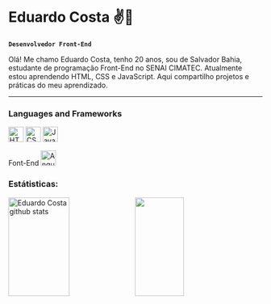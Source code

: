 # Eduardo Costa ✌🤘

**`Desenvolvedor Front-End`**

Olá! Me chamo Eduardo Costa, tenho 20 anos, sou de Salvador Bahia, estudante de programação Front-End no SENAI CIMATEC. Atualmente estou aprendendo HTML, CSS e JavaScript. Aqui compartilho projetos e práticas do meu aprendizado.

---

### Languages and Frameworks 

 <img 
    alt="HTML"
    title="HTML"
    height="30px"
    style="padding-right; 10px;"
    src="https://cdn.jsdelivr.net/gh/devicons/devicon@latest/icons/html5/html5-original.svg" />
  <img
    alt="CSS"
    title="CSS"
    height="30px"
    style="padding-right; 10px;"
    src="https://cdn.jsdelivr.net/gh/devicons/devicon@latest/icons/css3/css3-original.svg" />
  <img
    alt="JavaScript"
    title="JavaScript"
    height="30px"
    style="padding-right: 10px;"
    src="https://cdn.jsdelivr.net/gh/devicons/devicon@latest/icons/javascript/javascript-original.svg" />
<br/>

Font-End
  <img
    alt="Angular"
    title="Angular"
    height="30px"
    style="padding-right: 10px;"
    src="https://cdn.jsdelivr.net/gh/devicons/devicon@latest/icons/angularjs/angularjs-plain.svg" />


### Estátisticas:

<div>  
  <img width="49%" height="195px" src="https://github-readme-stats.vercel.app/api?username=EduardoC0sta&show_icons=true&theme=dark&count_private=true&hide_border=true&" alt="Eduardo Costa github stats" /> 
  <img width="44%" height="195px" src="https://github-readme-stats.vercel.app/api/top-langs/?username=EduardoC0sta&layout=compact&hide_border=true&theme=dark" />
</div>
